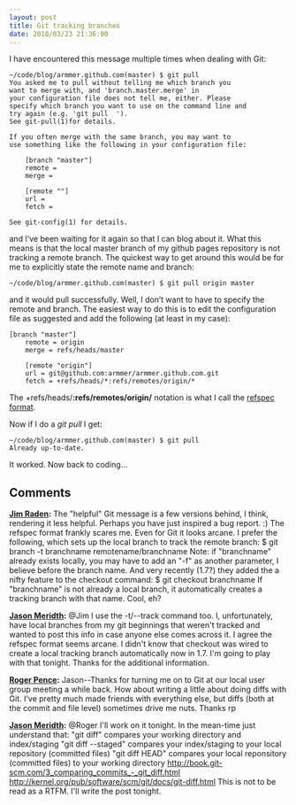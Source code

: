 ```yaml
---
layout: post
title: Git tracking branches
date: 2010/03/23 21:36:00
---
```



I have encountered this message multiple times when dealing with Git:
    
    
    ~/code/blog/armmer.github.com(master) $ git pull
    You asked me to pull without telling me which branch you
    want to merge with, and 'branch.master.merge' in
    your configuration file does not tell me, either. Please
    specify which branch you want to use on the command line and
    try again (e.g. 'git pull  ').
    See git-pull(1)for details.
     
    If you often merge with the same branch, you may want to
    use something like the following in your configuration file:
     
        [branch "master"]
        remote = 
        merge = 
     
        [remote ""] 
        url = 
        fetch = 
     
    See git-config(1) for details.
    

and I’ve been waiting for it again so that I can blog about it. What this means is that the local master branch of my github pages repository is not tracking a remote branch. The quickest way to get around this would be for me to explicitly state the remote name and branch:
    
    
    ~/code/blog/armmer.github.com(master) $ git pull origin master
    

and it would pull successfully. Well, I don’t want to have to specify the remote and branch. The easiest way to do this is to edit the configuration file as suggested and add the following (at least in my case):
    
    
        
    [branch "master"]
        remote = origin
        merge = refs/heads/master
     
        [remote "origin"] 
        url = git@github.com:armmer/armmer.github.com.git
        fetch = +refs/heads/*:refs/remotes/origin/*
    

The +refs/heads/**:refs/remotes/origin/** notation is what I call the [refspec format](http://progit.org/book/ch9-5.html).

Now if I do a _git pull_ I get:
    
    
    ~/code/blog/armmer.github.com(master) $ git pull
    Already up-to-date.
    

It worked. Now back to coding…

## Comments

**[Jim Raden](#467 "2010-03-24 00:55:24"):** The "helpful" Git message is a few versions behind, I think, rendering it less helpful. Perhaps you have just inspired a bug report. :) The refspec format frankly scares me. Even for Git it looks arcane. I prefer the following, which sets up the local branch to track the remote branch: $ git branch -t branchname remotename/branchname Note: if "branchname" already exists locally, you may have to add an "-f" as another parameter, I believe before the branch name. And very recently (1.7?) they added the a nifty feature to the checkout command: $ git checkout branchname If "branchname" is not already a local branch, it automatically creates a tracking branch with that name. Cool, eh?

**[Jason Meridth](#468 "2010-03-24 01:11:39"):** @Jim I use the -t/--track command too. I, unfortunately, have local branches from my git beginnings that weren't tracked and wanted to post this info in case anyone else comes across it. I agree the refspec format seems arcane. I didn't know that checkout was wired to create a local tracking branch automatically now in 1.7. I'm going to play with that tonight. Thanks for the additional information.

**[Roger Pence](#469 "2010-03-24 15:42:09"):** Jason--Thanks for turning me on to Git at our local user group meeting a while back. How about writing a little about doing diffs with Git. I've pretty much made friends with everything else, but diffs (both at the commit and file level) sometimes drive me nuts. Thanks rp

**[Jason Meridth](#470 "2010-03-24 16:09:37"):** @Roger I'll work on it tonight. In the mean-time just understand that: "git diff" compares your working directory and index/staging "git diff --staged" compares your index/staging to your local repository (committed files) "git diff HEAD" compares your local reponsitory (committed files) to your working directory http://book.git-scm.com/3_comparing_commits_-_git_diff.html http://kernel.org/pub/software/scm/git/docs/git-diff.html This is not to be read as a RTFM. I'll write the post tonight.

